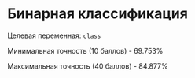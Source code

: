 # Бинарная классификация
Целевая переменная: `class`

Минимальная точность (10 баллов) - 69.753%

Максимальная точность (40 баллов) - 84.877%
        